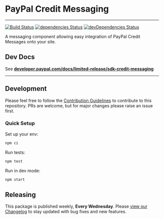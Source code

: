# PayPal Credit Messaging

---

[![Build Status](https://travis-ci.org/paypal/paypal-messaging-components.svg?branch=master)](https://travis-ci.org/paypal/paypal-messaging-components) [![dependencies Status](https://david-dm.org/paypal/paypal-messaging-components/status.svg)](https://david-dm.org/paypal/paypal-messaging-components) [![devDependencies Status](https://david-dm.org/paypal/paypal-messaging-components/dev-status.svg)](https://david-dm.org/paypal/paypal-messaging-components?type=dev)

A messaging component allowing easy integration of PayPal Credit Messages onto your site.

## Dev Docs

See [**developer.paypal.com/docs/limited-release/sdk-credit-messaging**](https://developer.paypal.com/docs/limited-release/sdk-credit-messaging/)

---

## Development

Please feel free to follow the [Contribution Guidelines](./CONTRIBUTING.md) to contribute to this repository. PRs are welcome, but for major changes please raise an issue first.

### Quick Setup

Set up your env:

```bash
npm ci
```

Run tests:

```bash
npm test
```

Run in dev mode:

```bash
npm start
```

## Releasing

This package is published weekly, **Every Wednesday**. Please [view our Changelog](CHANGELOG.md) to stay updated with bug fixes and new features.
